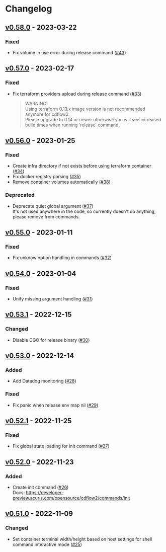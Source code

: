 # Changelog

## [v0.58.0](https://github.com/mergermarket/cdflow2/releases/tag/v0.58.0) - 2023-03-22

### Fixed

- Fix volume in use error during release command ([#43](https://github.com/mergermarket/cdflow2/pull/43))

## [v0.57.0](https://github.com/mergermarket/cdflow2/releases/tag/v0.57.0) - 2023-02-17

### Fixed

- Fix terraform providers upload during release command ([#33](https://github.com/mergermarket/cdflow2/pull/33))

  > WARNING!  
  > Using terraform 0.13.x image version is not recommended anymore for cdflow2.  
  > Please upgrade to 0.14 or newer otherwise you will see increased build times when running 'release' command.

## [v0.56.0](https://github.com/mergermarket/cdflow2/releases/tag/v0.56.0) - 2023-01-25

### Fixed

- Create infra directory if not exists before using terraform container ([#34](https://github.com/mergermarket/cdflow2/pull/34))
- Fix docker registry parsing ([#35](https://github.com/mergermarket/cdflow2/pull/35))
- Remove container volumes automatically ([#38](https://github.com/mergermarket/cdflow2/pull/38))

### Deprecated

- Deprecate quiet global argument ([#37](https://github.com/mergermarket/cdflow2/pull/37))  
  It's not used anywhere in the code, so currently doesn't do anything, please remove from commands.

## [v0.55.0](https://github.com/mergermarket/cdflow2/releases/tag/v0.55.0) - 2023-01-11

### Fixed

- Fix unknow option handling in commands ([#32](https://github.com/mergermarket/cdflow2/pull/32))

## [v0.54.0](https://github.com/mergermarket/cdflow2/releases/tag/v0.54.0) - 2023-01-04

### Fixed

- Unify missing argument handling ([#31](https://github.com/mergermarket/cdflow2/pull/31))

## [v0.53.1](https://github.com/mergermarket/cdflow2/releases/tag/v0.53.1) - 2022-12-15

### Changed

- Disable CGO for release binary ([#30](https://github.com/mergermarket/cdflow2/pull/30))

## [v0.53.0](https://github.com/mergermarket/cdflow2/releases/tag/v0.53.0) - 2022-12-14

### Added

- Add Datadog monitoring ([#28](https://github.com/mergermarket/cdflow2/pull/28))

### Fixed

- Fix panic when release env map nil ([#29](https://github.com/mergermarket/cdflow2/pull/29))

## [v0.52.1](https://github.com/mergermarket/cdflow2/releases/tag/v0.52.1) - 2022-11-25

### Fixed

- Fix global state loading for init command ([#27](https://github.com/mergermarket/cdflow2/pull/27))

## [v0.52.0](https://github.com/mergermarket/cdflow2/releases/tag/v0.52.0) - 2022-11-23

### Added

- Create init command ([#26](https://github.com/mergermarket/cdflow2/pull/26))  
  Docs: https://developer-preview.acuris.com/opensource/cdflow2/commands/init

## [v0.51.0](https://github.com/mergermarket/cdflow2/releases/tag/v0.51.0) - 2022-11-09

### Changed

- Set container terminal width/height based on host settings for shell command interactive mode ([#25](https://github.com/mergermarket/cdflow2/pull/25))

